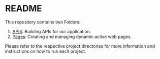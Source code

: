 # README
This repository contains two Folders:

1. [APIS](https://github.com/TomerBu/D290323ER/tree/main/ASP.Apis.Module): Building APIs for our application.
2. [Pages](https://github.com/TomerBu/D290323ER/tree/main/ASP.Pages.Module): Creating and managing dynamic active web pages.

Please refer to the respective project directories for more information and instructions on how to run each project.

